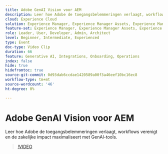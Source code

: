 ```yaml
---
title: Adobe GenAI Vision voor AEM
description: Leer hoe Adobe de toegangsbelemmeringen verlaagt, workflows verenigt en de zakelijke impact maximaliseert met GenAI-tools.
cloud: Experience Cloud
solution: Experience Manager, Experience Manager Assets, Experience Manager Forms, Experience Manager Sites, Sensei
feature-set: Experience Manager, Experience Manager Assets, Experience Manager Forms, Experience Manager Sites
role: Leader, User, Developer, Admin, Architect
level: Beginner, Intermediate, Experienced
type: Event
doc-type: Video Clip
duration: 66
feature: Generative AI, Integrations, Onboarding, Operations
index: false
hide: true
hidefromtoc: true
source-git-commit: 0d93dab6ccdae1420589a00f3a46eef10bc16ec8
workflow-type: tm+mt
source-wordcount: '46'
ht-degree: 0%

---
```



# Adobe GenAI Vision voor AEM

Leer hoe Adobe de toegangsbelemmeringen verlaagt, workflows verenigt en de zakelijke impact maximaliseert met GenAI-tools.

>[!VIDEO](https://video.tv.adobe.com/v/3459231/?learn=on&enablevpops)
